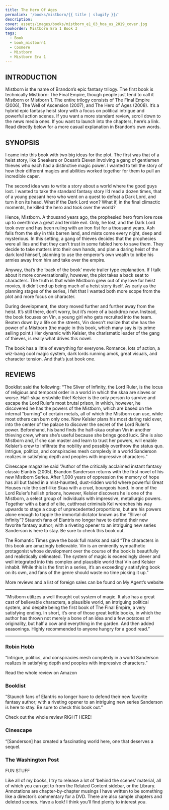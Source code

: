 ```yaml
---
title: The Hero Of Ages
permalink: '/books/mistborn/{{ title | slugify }}/'
description:
cover: assets/images/books/mistborn_e1_03_hoa_us_2019_cover.jpg
bookorder: Mistborn Era 1 Book 3
tags:
  - Book
  - book_mistborn1
  - Cosmere
  - Mistborn
  - Mistborn Era 1
---
```


## INTRODUCTION

Mistborn is the name of Brandon’s epic fantasy trilogy. The first book is technically Mistborn: The Final Empire, though people just tend to call it Mistborn or Mistborn 1. The entire trilogy consists of The Final Empire (2006), The Well of Ascension (2007), and The Hero of Ages (2008). It’s a hybrid epic fantasy heist story with a focus on political intrigue and powerful action scenes. If you want a more standard review, scroll down to the news media ones. If you want to launch into the chapters, here’s a link. Read directly below for a more casual explanation in Brandon’s own words.

## SYNOPSIS

I came into this book with two big ideas for the plot. The first was that of a heist story, like Sneakers or Ocean’s Eleven involving a gang of gentlemen thieves who each had a distinctive magic power. I wanted to tell the story of how their different magics and abilities worked together for them to pull an incredible caper.

The second idea was to write a story about a world where the good guys lost. I wanted to take the standard fantasy story I’d read a dozen times, that of a young peasant hero who went on a quest to defeat a Dark Lord, and turn it on its head. What if the Dark Lord won? What if, in the final climactic moments, he killed the hero and took over the world?

Hence, Mistborn. A thousand years ago, the prophesied hero from lore rose up to overthrow a great and terrible evil. Only, he lost, and the Dark Lord took over and has been ruling with an iron fist for a thousand years. Ash falls from the sky in this barren land, and mists come every night, deep and mysterious. In this setting, a gang of thieves decides that the prophecies were all lies and that they can’t trust in some fabled hero to save them. They decide to take matters into their own hands, and plan a daring heist of the dark lord himself, planning to use the emperor’s own wealth to bribe his armies away from him and take over the empire.

Anyway, that’s the ‘back of the book’ movie trailer type explanation. If I talk about it more conversationally, however, the plot takes a back seat to characters. The truth is that while Mistborn grew out of my love for heist movies, it didn’t end up being much of a heist story itself. As early as the planning stages of the series, I felt that I wanted both more scope from the plot and more focus on character.

During development, the story moved further and further away from the heist. It’s still there, don’t worry, but it’s more of a backdrop now. Instead, the book focuses on Vin, a young girl who gets recruited into the team. Beaten down by a life on the streets, Vin doesn’t realize that she has the power of a Mistborn (the magic in this book, which many say is its prime selling point.) Her dynamic with Kelsier, the charismatic leader of the gang of thieves, is really what drives this novel.

The book has a little of everything for everyone. Romance, lots of action, a wiz-bang cool magic system, dark lords running amok, great visuals, and character tension. And that’s just book one.

## REVIEWS

Booklist said the following: “The Sliver of Infinity, the Lord Ruler, is the locus of religious and temporal order in a world in which the skaa are slaves or worse. Half-skaa erstwhile thief Kelsier is the only person to survive and escape the Lord Ruler’s most brutal prison, in which, however, he discovered he has the powers of the Mistborn, which are based on the internal “burning” of certain metals, all of which the Mistborn can use, while most others can burn only one. Now Kelsier plans his most daring raid ever, into the center of the palace to discover the secret of the Lord Ruler’s power. Beforehand, his band finds the half-skaa orphan Vin in another thieving crew, where she’s useful because she brings good luck. She is also Mistborn and, if she can master and learn to trust her powers, will enable Kelsier’s crew to infiltrate the nobility and possibly overthrow the status quo. Intrigue, politics, and conspiracies mesh complexly in a world Sanderson realizes in satisfying depth and peoples with impressive characters.”

Cinescape magazine said “Author of the critically acclaimed instant fantasy classic Elantris (2005), Brandon Sanderson returns with the first novel of his new Mistborn Series. After 1,000 years of oppression the memory of hope has all but faded in a mist-haunted, dust-ridden world where powerful Great Houses rule the serf-like Skaa with a cruel, bourgeois hand. In one of the Lord Ruler’s hellish prisons, however, Kelsier discovers he is one of the Mistborn, a select group of individuals with impressive, metallurgic powers. Together with a band of elite, cutthroat criminals Kel wrenches his way upwards to stage a coup of unprecedented proportions, but are his powers alone enough to topple the immortal dictator known as the “Sliver of Infinity”? Staunch fans of Elantris no longer have to defend their new favorite fantasy author; with a riveting opener to an intriguing new series Sanderson is here to stay. Be sure to check this book out.

The Romantic Times gave the book full marks and said “The characters in this book are amazingly believable. Vin is an eminently sympathetic protagonist whose development over the course of the book is beautifully and realistically delineated. The system of magic is exceedingly clever and well integrated into this complex and plausible world that Vin and Kelsier inhabit. While this is the first in a series, it’s an exceedingly satisfying book on its own, and fans of the genre should waste no time picking it up.”

More reviews and a list of foreign sales can be found on My Agent’s website

---

“Mistborn utilizes a well thought out system of magic. It also has a great cast of believable characters, a plausible world, an intriguing political system, and despite being the first book of The Final Empire, a very satisfying ending. In short, it’s one of those great kettle books, in which the author has thrown not merely a bone of an idea and a few potatoes of originality, but half a cow and everything in the garden. And then added seasonings. Highly recommended to anyone hungry for a good read.”

---

### Robin Hobb

“Intrigue, politics, and conspiracies mesh complexly in a world Sanderson realizes in satisfying depth and peoples with impressive characters.”

Read the whole review on Amazon

### Booklist

“Staunch fans of Elantris no longer have to defend their new favorite fantasy author; with a riveting opener to an intriguing new series Sanderson is here to stay. Be sure to check this book out.”

Check out the whole review RIGHT HERE!

### Cinescape

“[Sanderson] has created a fascinating world here, one that deserves a sequel.

### The Washington Post

FUN STUFF

Like all of my books, I try to release a lot of ‘behind the scenes’ material, all of which you can get to from the Related Content sidebar, or the Library. Annotations are chapter-by-chapter musings I have written to be something like a director’s commentary for a DVD. There are also sample chapters and deleted scenes. Have a look! I think you’ll find plenty to interest you.
